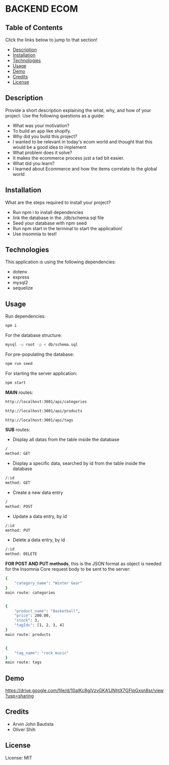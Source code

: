 # BACKEND ECOM

## Table of Contents

Click the links below to jump to that section!

- [Description](#description)
- [Installation](#Installation)
- [Technologies](#Technologies)
- [Usage](#Usage)
- [Demo](#Demo)
- [Credits](#credits)
- [License](#license)

## Description

Provide a short description explaining the what, why, and how of your project. Use the following questions as a guide:

- What was your motivation?
- To build an app like shopify.
- Why did you build this project?
- I wanted to be relevant in today's ecom world and thought that this would be a good idea to implement
- What problem does it solve?
- It makes the ecommerce process just a tad bit easier.
- What did you learn?
- I learned about Ecommerce and how the items correlate to the global world

## Installation

What are the steps required to install your project?

- Run npm i to install dependencies
- link the database in the ./db/schema.sql file
- Seed your database with npm seed
- Run npm start in the terminal to start the application!
- Use insomnia to test!

## Technologies

This application is using the following dependencies:

- dotenv
- express
- mysql2
- sequelize

## Usage

Run dependencies:

```bash
npm i
```

For the database structure:

```bash
mysql -u root -p < db/schema.sql
```

For pre-populating the database:

```bash
npm run seed
```

For starting the server application:

```bash
npm start
```

**MAIN** routes:

```bash
http://localhost:3001/api/categories

http://localhost:3001/api/products

http://localhost:3001/api/tags
```

**SUB** routes:

- Display all datas from the table inside the database

```bash
/
method: GET
```

- Display a specific data, searched by id from the table inside the database

```bash
/:id
method: GET
```

- Create a new data entry

```bash
/
method: POST
```

- Update a data entry, by id

```bash
/:id
method: PUT
```

- Delete a data entry, by id

```bash
/:id
method: DELETE
```

**FOR POST AND PUT methods**, this is the JSON format as object is needed for the Insomnia Core request body to be sent to the server:

```bash
{
    "category_name": "Winter Gear"
}
main route: categories


{
    "product_name": "Basketball",
    "price": 200.00,
    "stock": 3,
    "tagIds": [1, 2, 3, 4]
}
main route: products


{
    "tag_name": "rock music"
}
main route: tags
```

## Demo

https://drive.google.com/file/d/10aIKc8gjVzvGKA1JNhtX7GFIpGxsn8sr/view?usp=sharing

## Credits

- Arvin John Bautista
- Oliver Shih

## License

License: MIT
